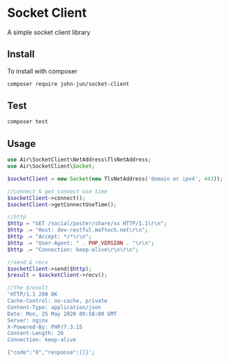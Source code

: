 Socket Client
=============
A simple socket client library

Install
-------
To install with composer
```sh
composer require john-jun/socket-client
```

Test
-----
```sh
composer test
```

Usage
-----
```php
use Air\SocketClient\NetAddress\TlsNetAddress;
use Air\SocketClient\Socket;

$socketClient = new Socket(new TlsNetAddress('domain or ipv4', 443));

//connect & get connect use time
$socketClient->connect();
$socketClient->getConnectUseTime();

//http
$http = "GET /social/poster/share/xx HTTP/1.1\r\n";
$http .= "Host: dev-restful.moftech.net\r\n";
$http .= "Accept: */*\r\n";
$http .= "User-Agent: " . PHP_VERSION . "\r\n";
$http .= "Connection: keep-alive\r\n\r\n";

//send & recv
$socketClient->send($http);
$result = $socketClient->recv();

//the $result
'HTTP/1.1 200 OK
Cache-Control: no-cache, private
Content-Type: application/json
Date: Mon, 25 May 2020 09:58:00 GMT
Server: nginx
X-Powered-By: PHP/7.3.15
Content-Length: 26
Connection: keep-alive

{"code":"0","response":[]}';
```